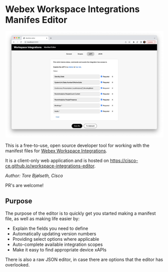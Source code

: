 # Webex Workspace Integrations Manifes Editor

![Screenshot of xAPI settings page](./assets/xapi.png)

This is a free-to-use, open source developer tool for working with the manifest files for
<a href="https://developer.webex.com/docs/api/guides/workspace-integrations-guide">Webex Workspace Integrations</a>.

It is a client-only web application and is hosted on <a href="https://cisco-ce.github.io/workspace-integrations-editor">https://cisco-ce.github.io/workspace-integrations-editor</a>.

*Author: Tore Bjølseth, Cisco*

PR's are welcome!

## Purpose

The purpose of the editor is to quickly get you started making a manifest file, as well as making life easier by:

* Explain the fields you need to define
* Automatically updating version numbers
* Providing select options where applicable
* Auto-complete available integration scopes
* Make it easy to find appropriate device xAPIs

There is also a raw JSON editor, in case there are options that the editor has overlooked.
